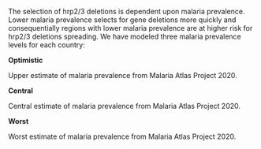 The selection of hrp2\/3 deletions is dependent upon malaria prevalence. Lower malaria prevalence selects for gene deletions more quickly and consequentially regions with lower malaria prevalence are at higher risk for hrp2\/3 deletions spreading. We have modeled three malaria prevalence levels for each country:

**Optimistic**

Upper estimate of malaria prevalence from Malaria Atlas Project 2020.

**Central**

Central estimate of malaria prevalence from Malaria Atlas Project 2020.

**Worst**

Worst estimate of malaria prevalence from Malaria Atlas Project 2020.